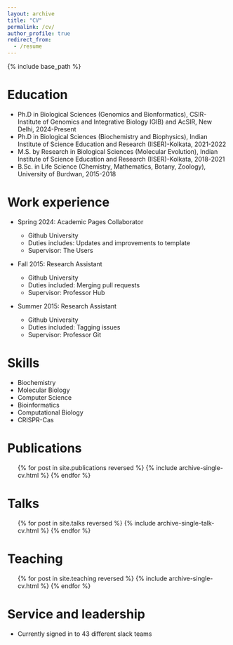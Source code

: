 ```yaml
---
layout: archive
title: "CV"
permalink: /cv/
author_profile: true
redirect_from:
  - /resume
---
```


{% include base_path %}

Education
======
* Ph.D in Biological Sciences (Genomics and Bionformatics), CSIR-Institute of Genomics and Integrative Biology IGIB) and AcSIR, New Delhi, 2024-Present
* Ph.D in Biological Sciences (Biochemistry and Biophysics), Indian Institute of Science Education and Research (IISER)-Kolkata, 2021-2022
* M.S. by Research in Biological Sciences (Molecular Evolution), Indian Institute of Science Education and Research (IISER)-Kolkata, 2018-2021
* B.Sc. in Life Science (Chemistry, Mathematics, Botany, Zoology), University of Burdwan, 2015-2018

Work experience
======
* Spring 2024: Academic Pages Collaborator
  * Github University
  * Duties includes: Updates and improvements to template
  * Supervisor: The Users

* Fall 2015: Research Assistant
  * Github University
  * Duties included: Merging pull requests
  * Supervisor: Professor Hub

* Summer 2015: Research Assistant
  * Github University
  * Duties included: Tagging issues
  * Supervisor: Professor Git
  
Skills
======
* Biochemistry
* Molecular Biology
* Computer Science
* Bioinformatics
* Computational Biology
* CRISPR-Cas

Publications
======
  <ul>{% for post in site.publications reversed %}
    {% include archive-single-cv.html %}
  {% endfor %}</ul>
  
Talks
======
  <ul>{% for post in site.talks reversed %}
    {% include archive-single-talk-cv.html  %}
  {% endfor %}</ul>
  
Teaching
======
  <ul>{% for post in site.teaching reversed %}
    {% include archive-single-cv.html %}
  {% endfor %}</ul>
  
Service and leadership
======
* Currently signed in to 43 different slack teams
